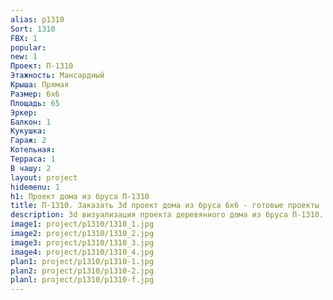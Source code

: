 ```yaml
---
alias: p1310
Sort: 1310
FBX: 1
popular: 
new: 1
Проект: П-1310
Этажность: Мансардный
Крыша: Прямая
Размер: 6х6
Площадь: 65
Эркер: 
Балкон: 1
Кукушка: 
Гараж: 2
Котельная: 
Терраса: 1
В чашу: 2
layout: project
hidemenu: 1
h1: Проект дома из бруса П-1310
title: П-1310. Заказать 3d проект дома из бруса 6х6 - готовые проекты
description: 3d визуализация проекта деревянного дома из бруса П-1310. Площадь 65 м2, размер 6х6. Вы можете внести любые изменения в проект.
image1: project/p1310/1310_1.jpg
image2: project/p1310/1310_2.jpg
image3: project/p1310/1310_3.jpg
image4: project/p1310/1310_4.jpg
plan1: project/p1310/p1310-1.jpg
plan2: project/p1310/p1310-2.jpg
planl: project/p1310/p1310-f.jpg
---
```

